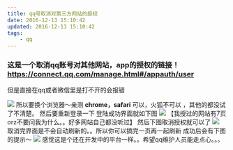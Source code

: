 ```yaml
---
title: qq号取消对第三方网站的授权
date: 2016-12-13 15:10:42
updated: 2016-12-13 15:10:42
tags:
    - qq
---
```


### 这是一个取消qq账号对其他网站，app的授权的链接！ https://connect.qq.com/manage.html#/appauth/user
但是直接在qq或者微信里是打不开的会报错
<!--more-->
![](/image/2016-12-13-qq_cancel_authority/fail.png)
所以要换个浏览器～亲测 **chrome，safari** 可以，火狐不可以 ，其他的都没试了不清楚。
然后要重新登录一下 登陆成功界面就如下图
![](/image/2016-12-13-qq_cancel_authority/list.png)
【我授过的网站有7页orz不要问我为什么。。好多网站自己都没听过】
然后下图取消授权就可以了
![](/image/2016-12-13-qq_cancel_authority/dialog.png)
取消完界面是不会自动刷新的。。所以你可以搞完一页再一起刷新
成功后会有下图的提示～
![](/image/2016-12-13-qq_cancel_authority/success.png)
感觉这是个还在开发中的平台一样。。希望qq维护人员能走点心。。。

